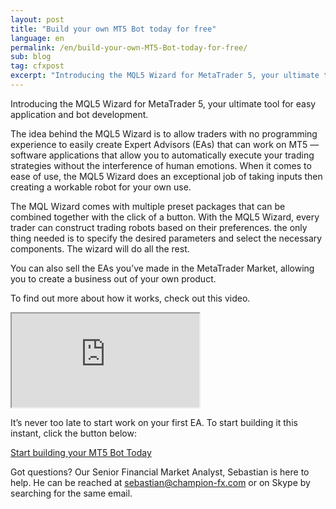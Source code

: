 ```yaml
---
layout: post
title: "Build your own MT5 Bot today for free"
language: en
permalink: /en/build-your-own-MT5-Bot-today-for-free/
sub: blog
tag: cfxpost
excerpt: "Introducing the MQL5 Wizard for MetaTrader 5, your ultimate tool for easy application and bot development..."
---
```

Introducing the MQL5 Wizard for MetaTrader 5, your ultimate tool for easy application and bot development.

The idea behind the MQL5 Wizard is to allow traders with no programming experience to easily create Expert Advisors (EAs) that can work on MT5  –– software applications that allow you to automatically execute your trading strategies without the interference of human emotions. When it comes to ease of use, the MQL5 Wizard does an exceptional job of taking inputs then creating a workable robot for your own use.

The MQL Wizard comes with multiple preset packages that can be combined together with the click of a button. With the MQL5 Wizard, every trader can construct trading robots based on their preferences. the only thing needed is to specify the desired parameters and select the necessary components. The wizard will do all the rest.

You can also sell the EAs you’ve made in the MetaTrader Market, allowing you to create a business out of your own product.

To find out more about how it works, check out this video.

<div class="video-container"><iframe src="https://www.youtube.com/embed/XVW_6X_uf8Q"></iframe></div>


It’s never too late to start work on your first EA. To start building it this instant, click the button below:

<div class="cta-lg">
   <a class="button" href="https://www.champion-fx.com/en/trading-platform/metatrader-5.html"><span>Start building your MT5 Bot Today</span></a>
</div>

Got questions? Our Senior Financial Market Analyst, Sebastian is here to help. He can be reached at  <a href="mailto:sebastian@champion-fx.com">sebastian@champion-fx.com</a> or on Skype by searching for the same email.